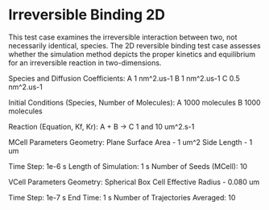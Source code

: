 # Irreversible Binding 2D

This test case examines the irreversible interaction between two, not necessarily identical, species. The 2D reversible binding test case assesses whether the simulation method depicts the proper kinetics and equilibrium for an irreversible reaction in two-dimensions.        

Species and Diffusion Coefficients:
A       1 nm^2.us-1
B       1 nm^2.us-1
C       0.5 nm^2.us-1

Initial Conditions (Species, Number of Molecules):
A       1000 molecules
B       1000 molecules

Reaction (Equation, Kf, Kr):
A + B -> C   1 and 10 um^2.s-1    

MCell Parameters
Geometry:
Plane
Surface Area - 1 um^2
Side Length - 1 um

Time Step: 1e-6 s
Length of Simulation: 1 s
Number of Seeds (MCell): 10


VCell Parameters
Geometry:
Spherical Box
Cell Effective Radius - 0.080 um

Time Step: 1e-7 s
End Time: 1 s
Number of Trajectories Averaged: 10